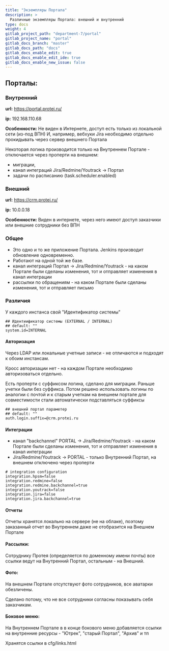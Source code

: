 ```yaml
---
title: "Экземпляры Портала"
description: >
  Различные экземпляры Портала: внешний и внутренний
type: docs
weight: 4
gitlab_project_path: "department-7/portal"
gitlab_project_name: "portal"
gitlab_docs_branch: "master"
gitlab_docs_path: "docs"
gitlab_docs_enable_edit: true
gitlab_docs_enable_edit_ide: true
gitlab_docs_enable_new_issue: false
---
```



## Порталы:
### Внутренний

**url:**  https://portal.protei.ru/

**ip:** 192.168.110.68

**Особенности:**
Не виден в Интернете, доступ есть только из локальной сети (из-под ВПН)
И, например, вебхуки Jira необходимо отдельно прокидывать через сервер внешнего Портала

Некоторая логика производится только на Внутреннем Портале - отключается через проперти на внешнем:
- миграции,
- канал интеграций Jira/Redmine/Youtrack -> Портал
- задачи по расписанию (task.scheduler.enabled)


### Внешний

**url:**  https://crm.protei.ru/

**ip:** 10.0.0.18

**Особенности:**
Виден в интернете, через него имеют доступ заказчики или внешние сотрудники без ВПН

### Общее
- Это одно и то же приложение Портала. Jenkins производит обновление одновременно.
- Работают на одной той же базе.
- канал интеграций Портал -> Jira/Redmine/Youtrack - на каком Портале были сделаны изменения, тот и отправляет изменения в канал интеграции
- рассылки по обращениям - на каком Портале были сделаны изменения, тот и отправляет письмо 

### Различия

У каждого инстанса свой "Идентификатор системы"
```
## Идентиификатор системы (EXTERNAL / INTERNAL)
## default: ""
system.id=INTERNAL
```

#### Авторизация

Через LDAP или локальные учетные записи - не отличаются и подходят к обоим инстансам.

Кросс авторизации нет - на каждом Портале необходимо авторизоваться отдельно.

Есть проперти с суффиксом логина, сделано для миграции. Раньше учетки были без суффикса.
Потом решено использовать логины по аналогии с почтой и к старым учеткам на внешнем портале 
для совместимости стали автоматически подставляться суффиксы
```
## внешний портал параметер
## default: ""
auth.login.suffix=@crm.protei.ru
```

#### Интеграции

- канал "backchannel" PORTAL -> Jira/Redmine/Youtrack - на каком Портале были сделаны изменения, тот и отправляет изменения в канал интеграции
- Jira/Redmine/Youtrack -> PORTAL - только Внутренний Портал, на внешнем отключено через проперти
```properties
# integration configuration
integration.hpsm=false
integration.redmine=false
integration.redmine.backchannel=true
integration.youtrack=false
integration.jira=false
integration.jira.backchannel=true
```

#### Отчеты
Отчеты хранятся локально на сервере (не на облаке), поэтому заказанный отчет во Внутреннем
даже не отобразится на Внешнем Портале

#### Рассылки:
Сотруднику Протея (определяется по доменному имени почты) все ссылки ведут на Внутренний Портал, остальным - на Внешний.  

#### Фото:
На внешнем Портале отсутствуют фото сотрудников, все аватарки обезличены.

Сделано потому, что не все сотрудники согласны показывать себя заказчикам.

#### Боковое меню:
На Внутреннем Портале в в конце бокового меню добавляется ссылки на внутренние ресурсы - "Ютрек", "старый Портал", "Архив" и тп

Хранятся ссылки в cfg/links.html


